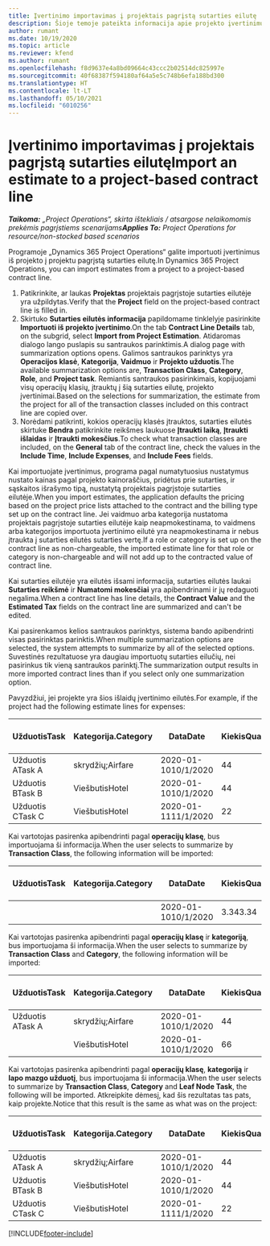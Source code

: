 ```yaml
---
title: Įvertinimo importavimas į projektais pagrįstą sutarties eilutę
description: Šioje temoje pateikta informacija apie projekto įvertinimų importavimą į sutarties eilutę.
author: rumant
ms.date: 10/19/2020
ms.topic: article
ms.reviewer: kfend
ms.author: rumant
ms.openlocfilehash: f8d9637e4a8bd09664c43ccc2b02514dc825997e
ms.sourcegitcommit: 40f68387f594180af64a5e5c748b6efa188bd300
ms.translationtype: HT
ms.contentlocale: lt-LT
ms.lasthandoff: 05/10/2021
ms.locfileid: "6010256"
---
```

# <a name="import-an-estimate-to-a-project-based-contract-line"></a><span data-ttu-id="8ca8f-103">Įvertinimo importavimas į projektais pagrįstą sutarties eilutę</span><span class="sxs-lookup"><span data-stu-id="8ca8f-103">Import an estimate to a project-based contract line</span></span>

<span data-ttu-id="8ca8f-104">_**Taikoma:** „Project Operations“, skirta ištekliais / atsargose nelaikomomis prekėmis pagrįstiems scenarijams_</span><span class="sxs-lookup"><span data-stu-id="8ca8f-104">_**Applies To:** Project Operations for resource/non-stocked based scenarios_</span></span>

<span data-ttu-id="8ca8f-105">Programoje „Dynamics 365 Project Operations“ galite importuoti įvertinimus iš projekto į projektu pagrįstą sutarties eilutę.</span><span class="sxs-lookup"><span data-stu-id="8ca8f-105">In Dynamics 365 Project Operations, you can import estimates from a project to a project-based contract line.</span></span>

1. <span data-ttu-id="8ca8f-106">Patikrinkite, ar laukas **Projektas** projektais pagrįstoje sutarties eilutėje yra užpildytas.</span><span class="sxs-lookup"><span data-stu-id="8ca8f-106">Verify that the **Project** field on the project-based contract line is filled in.</span></span>
2. <span data-ttu-id="8ca8f-107">Skirtuko **Sutarties eilutės informacija** papildomame tinklelyje pasirinkite **Importuoti iš projekto įvertinimo**.</span><span class="sxs-lookup"><span data-stu-id="8ca8f-107">On the tab **Contract Line Details** tab, on the subgrid, select **Import from Project Estimation**.</span></span> <span data-ttu-id="8ca8f-108">Atidaromas dialogo lango puslapis su santraukos parinktimis.</span><span class="sxs-lookup"><span data-stu-id="8ca8f-108">A dialog page with summarization options opens.</span></span> <span data-ttu-id="8ca8f-109">Galimos santraukos parinktys yra **Operacijos klasė**, **Kategorija**, **Vaidmuo** ir **Projekto užduotis**.</span><span class="sxs-lookup"><span data-stu-id="8ca8f-109">The available summarization options are, **Transaction Class**, **Category**, **Role**, and **Project task**.</span></span> <span data-ttu-id="8ca8f-110">Remiantis santraukos pasirinkimais, kopijuojami visų operacijų klasių, įtrauktų į šią sutarties eilutę, projekto įvertinimai.</span><span class="sxs-lookup"><span data-stu-id="8ca8f-110">Based on the selections for summarization, the estimate from the project for all of the transaction classes included on this contract line are copied over.</span></span> 
3. <span data-ttu-id="8ca8f-111">Norėdami patikrinti, kokios operacijų klasės įtrauktos, sutarties eilutės skirtuke **Bendra** patikrinkite reikšmes laukuose **Įtraukti laiką**, **Įtraukti išlaidas** ir **Įtraukti mokesčius**.</span><span class="sxs-lookup"><span data-stu-id="8ca8f-111">To check what transaction classes are included, on the **General** tab of the contract line, check the values in the **Include Time**, **Include Expenses**, and **Include Fees** fields.</span></span>

<span data-ttu-id="8ca8f-112">Kai importuojate įvertinimus, programa pagal numatytuosius nustatymus nustato kainas pagal projekto kainoraščius, pridėtus prie sutarties, ir sąskaitos išrašymo tipą, nustatytą projektais pagrįstoje sutarties eilutėje.</span><span class="sxs-lookup"><span data-stu-id="8ca8f-112">When you import estimates, the application defaults the pricing based on the project price lists attached to the contract and the billing type set up on the contract line.</span></span> <span data-ttu-id="8ca8f-113">Jei vaidmuo arba kategorija nustatoma projektais pagrįstoje sutarties eilutėje kaip neapmokestinama, to vaidmens arba kategorijos importuota įvertinimo eilutė yra neapmokestinama ir nebus įtraukta į sutarties eilutės sutarties vertę.</span><span class="sxs-lookup"><span data-stu-id="8ca8f-113">If a role or category is set up on the contract line as non-chargeable, the imported estimate line for that role or category is non-chargeable and will not add up to the contracted value of contract line.</span></span>

<span data-ttu-id="8ca8f-114">Kai sutarties eilutėje yra eilutės išsami informacija, sutarties eilutės laukai **Sutarties reikšmė** ir **Numatomi mokesčiai** yra apibendrinami ir jų redaguoti negalima.</span><span class="sxs-lookup"><span data-stu-id="8ca8f-114">When a contract line has line details, the **Contract Value** and the **Estimated Tax** fields on the contract line are summarized and can't be edited.</span></span>

<span data-ttu-id="8ca8f-115">Kai pasirenkamos kelios santraukos parinktys, sistema bando apibendrinti visas pasirinktas parinktis.</span><span class="sxs-lookup"><span data-stu-id="8ca8f-115">When multiple summarization options are selected, the system attempts to summarize by all of the selected options.</span></span> <span data-ttu-id="8ca8f-116">Suvestinės rezultatuose yra daugiau importuotų sutarties eilučių, nei pasirinkus tik vieną santraukos parinktį.</span><span class="sxs-lookup"><span data-stu-id="8ca8f-116">The summarization output results in more imported contract lines than if you select only one summarization option.</span></span>

<span data-ttu-id="8ca8f-117">Pavyzdžiui, jei projekte yra šios išlaidų įvertinimo eilutės.</span><span class="sxs-lookup"><span data-stu-id="8ca8f-117">For example, if the project had the following estimate lines for expenses:</span></span>

| <span data-ttu-id="8ca8f-118">Užduotis</span><span class="sxs-lookup"><span data-stu-id="8ca8f-118">Task</span></span> | <span data-ttu-id="8ca8f-119">Kategorija.</span><span class="sxs-lookup"><span data-stu-id="8ca8f-119">Category</span></span> | <span data-ttu-id="8ca8f-120">Data</span><span class="sxs-lookup"><span data-stu-id="8ca8f-120">Date</span></span> | <span data-ttu-id="8ca8f-121">Kiekis</span><span class="sxs-lookup"><span data-stu-id="8ca8f-121">Quantity</span></span> | <span data-ttu-id="8ca8f-122">Vieneto kaina</span><span class="sxs-lookup"><span data-stu-id="8ca8f-122">Unit price</span></span> | <span data-ttu-id="8ca8f-123">Suma</span><span class="sxs-lookup"><span data-stu-id="8ca8f-123">Amount</span></span> |
| --- | --- | --- | --- | --- | --- |
| <span data-ttu-id="8ca8f-124">Užduotis A</span><span class="sxs-lookup"><span data-stu-id="8ca8f-124">Task A</span></span> | <span data-ttu-id="8ca8f-125">skrydžių;</span><span class="sxs-lookup"><span data-stu-id="8ca8f-125">Airfare</span></span> | <span data-ttu-id="8ca8f-126">2020-01-10</span><span class="sxs-lookup"><span data-stu-id="8ca8f-126">10/1/2020</span></span> | <span data-ttu-id="8ca8f-127">4</span><span class="sxs-lookup"><span data-stu-id="8ca8f-127">4</span></span> | <span data-ttu-id="8ca8f-128">400</span><span class="sxs-lookup"><span data-stu-id="8ca8f-128">400</span></span> | <span data-ttu-id="8ca8f-129">1600</span><span class="sxs-lookup"><span data-stu-id="8ca8f-129">1600</span></span> |
| <span data-ttu-id="8ca8f-130">Užduotis B</span><span class="sxs-lookup"><span data-stu-id="8ca8f-130">Task B</span></span> | <span data-ttu-id="8ca8f-131">Viešbutis</span><span class="sxs-lookup"><span data-stu-id="8ca8f-131">Hotel</span></span> | <span data-ttu-id="8ca8f-132">2020-01-10</span><span class="sxs-lookup"><span data-stu-id="8ca8f-132">10/1/2020</span></span> | <span data-ttu-id="8ca8f-133">4</span><span class="sxs-lookup"><span data-stu-id="8ca8f-133">4</span></span> | <span data-ttu-id="8ca8f-134">Virš 200</span><span class="sxs-lookup"><span data-stu-id="8ca8f-134">200</span></span> | <span data-ttu-id="8ca8f-135">800</span><span class="sxs-lookup"><span data-stu-id="8ca8f-135">800</span></span> |
| <span data-ttu-id="8ca8f-136">Užduotis C</span><span class="sxs-lookup"><span data-stu-id="8ca8f-136">Task C</span></span> | <span data-ttu-id="8ca8f-137">Viešbutis</span><span class="sxs-lookup"><span data-stu-id="8ca8f-137">Hotel</span></span> | <span data-ttu-id="8ca8f-138">2020-01-11</span><span class="sxs-lookup"><span data-stu-id="8ca8f-138">11/1/2020</span></span> | <span data-ttu-id="8ca8f-139">2</span><span class="sxs-lookup"><span data-stu-id="8ca8f-139">2</span></span> | <span data-ttu-id="8ca8f-140">Virš 200</span><span class="sxs-lookup"><span data-stu-id="8ca8f-140">200</span></span> | <span data-ttu-id="8ca8f-141">400</span><span class="sxs-lookup"><span data-stu-id="8ca8f-141">400</span></span> |

<span data-ttu-id="8ca8f-142">Kai vartotojas pasirenka apibendrinti pagal **operacijų klasę**, bus importuojama ši informacija.</span><span class="sxs-lookup"><span data-stu-id="8ca8f-142">When the user selects to summarize by **Transaction Class**, the following information will be imported:</span></span>

| <span data-ttu-id="8ca8f-143">Užduotis</span><span class="sxs-lookup"><span data-stu-id="8ca8f-143">Task</span></span> | <span data-ttu-id="8ca8f-144">Kategorija.</span><span class="sxs-lookup"><span data-stu-id="8ca8f-144">Category</span></span> | <span data-ttu-id="8ca8f-145">Data</span><span class="sxs-lookup"><span data-stu-id="8ca8f-145">Date</span></span> | <span data-ttu-id="8ca8f-146">Kiekis</span><span class="sxs-lookup"><span data-stu-id="8ca8f-146">Quantity</span></span> | <span data-ttu-id="8ca8f-147">Vieneto kaina</span><span class="sxs-lookup"><span data-stu-id="8ca8f-147">Unit price</span></span> | <span data-ttu-id="8ca8f-148">Suma</span><span class="sxs-lookup"><span data-stu-id="8ca8f-148">Amount</span></span> |
| --- | --- | --- | --- | --- | --- |
| &nbsp;  | &nbsp;  | <span data-ttu-id="8ca8f-149">2020-01-10</span><span class="sxs-lookup"><span data-stu-id="8ca8f-149">10/1/2020</span></span> | <span data-ttu-id="8ca8f-150">3.34</span><span class="sxs-lookup"><span data-stu-id="8ca8f-150">3.34</span></span> | <span data-ttu-id="8ca8f-151">840</span><span class="sxs-lookup"><span data-stu-id="8ca8f-151">840</span></span> | <span data-ttu-id="8ca8f-152">2800</span><span class="sxs-lookup"><span data-stu-id="8ca8f-152">2800</span></span> |

<span data-ttu-id="8ca8f-153">Kai vartotojas pasirenka apibendrinti pagal **operacijų klasę** ir **kategoriją**, bus importuojama ši informacija.</span><span class="sxs-lookup"><span data-stu-id="8ca8f-153">When the user selects to summarize by **Transaction Class** and **Category**, the following information will be imported:</span></span>

| <span data-ttu-id="8ca8f-154">Užduotis</span><span class="sxs-lookup"><span data-stu-id="8ca8f-154">Task</span></span> | <span data-ttu-id="8ca8f-155">Kategorija.</span><span class="sxs-lookup"><span data-stu-id="8ca8f-155">Category</span></span> | <span data-ttu-id="8ca8f-156">Data</span><span class="sxs-lookup"><span data-stu-id="8ca8f-156">Date</span></span> | <span data-ttu-id="8ca8f-157">Kiekis</span><span class="sxs-lookup"><span data-stu-id="8ca8f-157">Quantity</span></span> | <span data-ttu-id="8ca8f-158">Vieneto kaina</span><span class="sxs-lookup"><span data-stu-id="8ca8f-158">Unit price</span></span> | <span data-ttu-id="8ca8f-159">Suma</span><span class="sxs-lookup"><span data-stu-id="8ca8f-159">Amount</span></span> |
| --- | --- | --- | --- | --- | --- |
| <span data-ttu-id="8ca8f-160">Užduotis A</span><span class="sxs-lookup"><span data-stu-id="8ca8f-160">Task A</span></span> | <span data-ttu-id="8ca8f-161">skrydžių;</span><span class="sxs-lookup"><span data-stu-id="8ca8f-161">Airfare</span></span> | <span data-ttu-id="8ca8f-162">2020-01-10</span><span class="sxs-lookup"><span data-stu-id="8ca8f-162">10/1/2020</span></span> | <span data-ttu-id="8ca8f-163">4</span><span class="sxs-lookup"><span data-stu-id="8ca8f-163">4</span></span> | <span data-ttu-id="8ca8f-164">400</span><span class="sxs-lookup"><span data-stu-id="8ca8f-164">400</span></span> | <span data-ttu-id="8ca8f-165">1600</span><span class="sxs-lookup"><span data-stu-id="8ca8f-165">1600</span></span> |
| &nbsp;  | <span data-ttu-id="8ca8f-166">Viešbutis</span><span class="sxs-lookup"><span data-stu-id="8ca8f-166">Hotel</span></span> | <span data-ttu-id="8ca8f-167">2020-01-10</span><span class="sxs-lookup"><span data-stu-id="8ca8f-167">10/1/2020</span></span> | <span data-ttu-id="8ca8f-168">6</span><span class="sxs-lookup"><span data-stu-id="8ca8f-168">6</span></span> | <span data-ttu-id="8ca8f-169">Virš 200</span><span class="sxs-lookup"><span data-stu-id="8ca8f-169">200</span></span> | <span data-ttu-id="8ca8f-170">1200</span><span class="sxs-lookup"><span data-stu-id="8ca8f-170">1200</span></span> |

<span data-ttu-id="8ca8f-171">Kai vartotojas pasirenka apibendrinti pagal **operacijų klasę**, **kategoriją** ir **lapo mazgo užduotį**, bus importuojama ši informacija.</span><span class="sxs-lookup"><span data-stu-id="8ca8f-171">When the user selects to summarize by **Transaction Class**, **Category** and **Leaf Node Task**, the following will be imported.</span></span> <span data-ttu-id="8ca8f-172">Atkreipkite dėmesį, kad šis rezultatas tas pats, kaip projekte.</span><span class="sxs-lookup"><span data-stu-id="8ca8f-172">Notice that this result is the same as what was on the project:</span></span>

| <span data-ttu-id="8ca8f-173">Užduotis</span><span class="sxs-lookup"><span data-stu-id="8ca8f-173">Task</span></span> | <span data-ttu-id="8ca8f-174">Kategorija.</span><span class="sxs-lookup"><span data-stu-id="8ca8f-174">Category</span></span> | <span data-ttu-id="8ca8f-175">Data</span><span class="sxs-lookup"><span data-stu-id="8ca8f-175">Date</span></span> | <span data-ttu-id="8ca8f-176">Kiekis</span><span class="sxs-lookup"><span data-stu-id="8ca8f-176">Quantity</span></span> | <span data-ttu-id="8ca8f-177">Vieneto kaina</span><span class="sxs-lookup"><span data-stu-id="8ca8f-177">Unit price</span></span> | <span data-ttu-id="8ca8f-178">Suma</span><span class="sxs-lookup"><span data-stu-id="8ca8f-178">Amount</span></span> |
| --- | --- | --- | --- | --- | --- |
| <span data-ttu-id="8ca8f-179">Užduotis A</span><span class="sxs-lookup"><span data-stu-id="8ca8f-179">Task A</span></span> | <span data-ttu-id="8ca8f-180">skrydžių;</span><span class="sxs-lookup"><span data-stu-id="8ca8f-180">Airfare</span></span> | <span data-ttu-id="8ca8f-181">2020-01-10</span><span class="sxs-lookup"><span data-stu-id="8ca8f-181">10/1/2020</span></span> | <span data-ttu-id="8ca8f-182">4</span><span class="sxs-lookup"><span data-stu-id="8ca8f-182">4</span></span> | <span data-ttu-id="8ca8f-183">400</span><span class="sxs-lookup"><span data-stu-id="8ca8f-183">400</span></span> | <span data-ttu-id="8ca8f-184">1600</span><span class="sxs-lookup"><span data-stu-id="8ca8f-184">1600</span></span> |
| <span data-ttu-id="8ca8f-185">Užduotis B</span><span class="sxs-lookup"><span data-stu-id="8ca8f-185">Task B</span></span> | <span data-ttu-id="8ca8f-186">Viešbutis</span><span class="sxs-lookup"><span data-stu-id="8ca8f-186">Hotel</span></span> | <span data-ttu-id="8ca8f-187">2020-01-10</span><span class="sxs-lookup"><span data-stu-id="8ca8f-187">10/1/2020</span></span> | <span data-ttu-id="8ca8f-188">4</span><span class="sxs-lookup"><span data-stu-id="8ca8f-188">4</span></span> | <span data-ttu-id="8ca8f-189">Virš 200</span><span class="sxs-lookup"><span data-stu-id="8ca8f-189">200</span></span> | <span data-ttu-id="8ca8f-190">800</span><span class="sxs-lookup"><span data-stu-id="8ca8f-190">800</span></span> |
| <span data-ttu-id="8ca8f-191">Užduotis C</span><span class="sxs-lookup"><span data-stu-id="8ca8f-191">Task C</span></span> | <span data-ttu-id="8ca8f-192">Viešbutis</span><span class="sxs-lookup"><span data-stu-id="8ca8f-192">Hotel</span></span> | <span data-ttu-id="8ca8f-193">2020-01-11</span><span class="sxs-lookup"><span data-stu-id="8ca8f-193">11/1/2020</span></span> | <span data-ttu-id="8ca8f-194">2</span><span class="sxs-lookup"><span data-stu-id="8ca8f-194">2</span></span> | <span data-ttu-id="8ca8f-195">Virš 200</span><span class="sxs-lookup"><span data-stu-id="8ca8f-195">200</span></span> | <span data-ttu-id="8ca8f-196">400</span><span class="sxs-lookup"><span data-stu-id="8ca8f-196">400</span></span> |


[!INCLUDE[footer-include](../includes/footer-banner.md)]